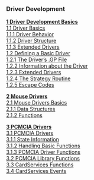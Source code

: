 ### Driver Development

**[1 Driver Development Basics](Ddk/ddkbasics.md)**  
    [1.1 Driver Basics](Ddk/ddkbasics.md#11-Driver-Basics)  
      [1.1.1 Driver Behavior](Ddk/ddkbasics.md#111-Driver-Behavior)  
      [1.1.2 Driver Structure](Ddk/ddkbasics.md#112-Driver-Structure)  
      [1.1.3 Extended Drivers](Ddk/ddkbasics.md#113-Extended-Drivers)  
    [1.2 Defining a Basic Driver](Ddk/ddkbasics.md#12-Defining-a-Basic-Driver)  
      [1.2.1 The Driver’s .GP File](Ddk/ddkbasics.md#121-The-Drivers-GP-File)  
      [1.2.2 Information about the Driver](Ddk/ddkbasics.md#122-Information-about-the-Driver)  
      [1.2.3 Extended Drivers](Ddk/ddkbasics.md#123-Extended-Drivers)  
      [1.2.4 The Strategy Routine](Ddk/ddkbasics.md#124-The-Strategy-Routine)  
      [1.2.5 Escape Codes](Ddk/ddkbasics.md#125-Escape-Codes)  

**[2 Mouse Drivers](Ddk/ddkmouse.md)**  
    [2.1 Mouse Drivers Basics](Ddk/ddkmouse.md#21-Mouse-Driver-Basics)  
      [2.1.1 Data Structures](Ddk/ddkmouse.md#211-Data-Structures)  
      [2.1.2 Functions](Ddk/ddkmouse.md#212-Functions)  

**[3 PCMCIA Drivers](Ddk/ddkpcmcia.md)**  
    [3.1 PCMCIA Drivers](Ddk/ddkpcmcia.md#31-PCMCIA-Drivers-Basics)  
      [3.1.1 State Information](Ddk/ddkpcmcia.md#311-State-Information)  
      [3.1.2 Handling Basic Functions](Ddk/ddkpcmcia.md#312-Handling-Basic-Functions)  
      [3.1.3 PCMCIA Driver Functions](Ddk/ddkpcmcia.md#313-PCMCIA-Driver-Functions)  
    [3.2 PCMCIA Library Functions](Ddk/ddkpcmcia.md#32-PCMCIA-Library-Functions)  
    [3.3 CardServices Functions](Ddk/ddkpcmcia.md#33-CardServices-Functions)  
    [3.4 CardServices Events](Ddk/ddkpcmcia.md#34-CardServices-Events)  
